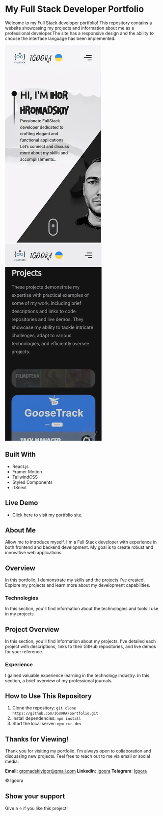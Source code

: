 # My Full Stack Developer Portfolio

Welcome to my Full Stack developer portfolio! This repository contains a website showcasing my projects and information about me as a professional developer.The site has a responsive design and the ability to choose the interface language has been implemented.

![portfolio-uk-1](./src/img/readme/mob-uk-1.webp)
![portfolio-uk-2](./src/img/readme/mob-uk-2.webp)

## Built With

- React.js
- Framer Motion
- TailwindCSS
- Styled Components
- i18next

## Live Demo

- Click [here](http://igoora.pp.ua/) to visit my portfolio site.

## About Me

Allow me to introduce myself. I'm a Full Stack developer with experience in both frontend and backend development. My goal is to create robust and innovative web applications.

## Overview

In this portfolio, I demonstrate my skills and the projects I've created. Explore my projects and learn more about my development capabilities.

### Technologies

In this section, you'll find information about the technologies and tools I use in my projects.

## Project Overview

In this section, you'll find information about my projects. I've detailed each project with descriptions, links to their GitHub repositories, and live demos for your reference.

### Experience

I gained valuable experience learning in the technology industry. In this section, a brief overview of my professional journals.

## How to Use This Repository

1. Clone the repository: `git clone https://github.com/IG00RA/portfolio.git`
2. Install dependencies: `npm install`
3. Start the local server: `npm run dev`

## Thanks for Viewing!

Thank you for visiting my portfolio. I'm always open to collaboration and discussing new projects. Feel free to reach out to me via email or social media.

**Email:** gromadskiyigor@gmail.com
**LinkedIn:** [Igoora](https://www.linkedin.com/in/igoora/)
**Telegram:** [Igoora](https://t.me/igoora)

© Igoora

## Show your support

Give a ⭐️ if you like this project!
